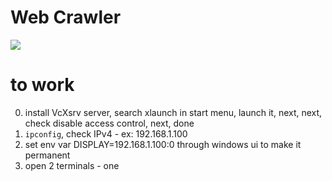 # Web Crawler
[![](https://mermaid.ink/img/pako:eNp1j8EOgjAMhl-F9ASJHvBIjCffQE8yY8pWHHFsZGwaQnx3BzhNTNxp39-__dsRuBEEBdTKPLhE65LjnukkPJ5v1-sdbspUK3dLRJWdlwLOhWoTbRPkC_S-ulrsZMItPhTZRa3y9M3Z3FhGvHyHkhY_I6bUGLis0JO9N5yyea1_bb6Je6Xd4KTRQcl-zLCClmyLjQiXj5PGwElqiUERvoJq9MoxYPoZrOidOQyaQ-GspxVY468SihpVH8h3Ah3tGwzx7UftUJ-Mifx8AfEXcRQ?type=png)](https://mermaid.live/edit#pako:eNp1j8EOgjAMhl-F9ASJHvBIjCffQE8yY8pWHHFsZGwaQnx3BzhNTNxp39-__dsRuBEEBdTKPLhE65LjnukkPJ5v1-sdbspUK3dLRJWdlwLOhWoTbRPkC_S-ulrsZMItPhTZRa3y9M3Z3FhGvHyHkhY_I6bUGLis0JO9N5yyea1_bb6Je6Xd4KTRQcl-zLCClmyLjQiXj5PGwElqiUERvoJq9MoxYPoZrOidOQyaQ-GspxVY468SihpVH8h3Ah3tGwzx7UftUJ-Mifx8AfEXcRQ)

# to work
0. install VcXsrv server, search xlaunch in start menu, launch it, next, next, check disable access control, next, done
1. `ipconfig`, check IPv4 - ex: 192.168.1.100
2. set env var DISPLAY=192.168.1.100:0 through windows ui to make it permanent
3. open 2 terminals - one 